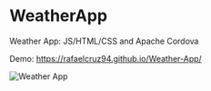 # WeatherApp

Weather App: JS/HTML/CSS and Apache Cordova

Demo: https://rafaelcruz94.github.io/Weather-App/

![Weather App](https://user-images.githubusercontent.com/84050601/129502108-1815b6c0-a4fa-427c-9a41-9097f3dab07e.gif)

